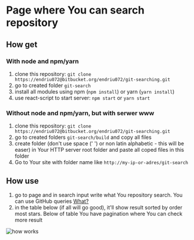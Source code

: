 # Page where You can search repository

## How get

### With node and npm/yarn
1. clone this repository: `git clone https://endriu072@bitbucket.org/endriu072/git-searching.git`
2. go to created folder `git-search`
3. install all modules using npm (`npm install`) or yarn (`yarn install`)
4. use react-script to start server: `npm start` or `yarn start`

### Without node and npm/yarn, but with serwer www
1. clone this repository: `git clone https://endriu072@bitbucket.org/endriu072/git-searching.git`
2. go to created folders `git-search/build` and copy all files
3. create folder (don't use space (' ') or non latin alphabetic - this will be easer) in Your HTTP server root folder and paste all coped files in this folder
4. Go to Your site with folder name like `http://my-ip-or-adres/git-search`

## How use
1. go to page and in search input write what You repository search. You can use GitHub queries [What?](https://help.github.com/articles/searching-for-repositories/)
2. in the table below (if all will go good), it'll show result sorted by order most stars. Below of table You have pagination where You can check more result

![how works](https://media.giphy.com/media/X6IpGWNNKw1kWDw6Yo/giphy.gif)